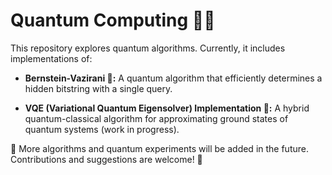 # Quantum Computing 🚀🔬
This repository explores quantum algorithms. Currently, it includes implementations of:

* **Bernstein-Vazirani 🏹:** A quantum algorithm that efficiently determines a hidden bitstring with a single query.

* **VQE (Variational Quantum Eigensolver) Implementation 🔬:** A hybrid quantum-classical algorithm for approximating ground states of quantum systems (work in progress).

📌 More algorithms and quantum experiments will be added in the future. Contributions and suggestions are welcome! 🚀
